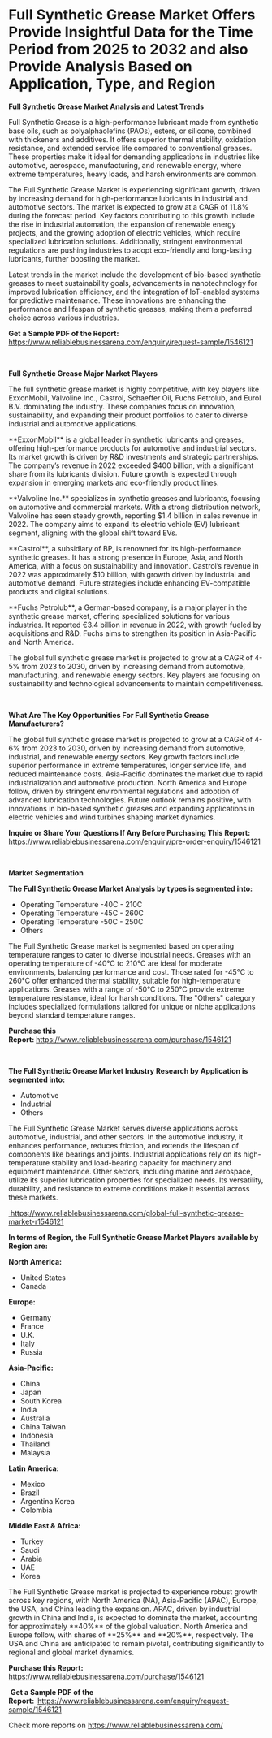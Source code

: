 <p><h1>Full Synthetic Grease Market Offers Provide Insightful Data for the Time Period from 2025 to 2032 and also Provide Analysis Based on Application, Type, and Region</h1></p><p><strong>Full Synthetic Grease Market Analysis and Latest Trends</strong></p>
<p><p>Full Synthetic Grease is a high-performance lubricant made from synthetic base oils, such as polyalphaolefins (PAOs), esters, or silicone, combined with thickeners and additives. It offers superior thermal stability, oxidation resistance, and extended service life compared to conventional greases. These properties make it ideal for demanding applications in industries like automotive, aerospace, manufacturing, and renewable energy, where extreme temperatures, heavy loads, and harsh environments are common.</p><p>The Full Synthetic Grease Market is experiencing significant growth, driven by increasing demand for high-performance lubricants in industrial and automotive sectors. The market is expected to grow at a CAGR of 11.8% during the forecast period. Key factors contributing to this growth include the rise in industrial automation, the expansion of renewable energy projects, and the growing adoption of electric vehicles, which require specialized lubrication solutions. Additionally, stringent environmental regulations are pushing industries to adopt eco-friendly and long-lasting lubricants, further boosting the market.</p><p>Latest trends in the market include the development of bio-based synthetic greases to meet sustainability goals, advancements in nanotechnology for improved lubrication efficiency, and the integration of IoT-enabled systems for predictive maintenance. These innovations are enhancing the performance and lifespan of synthetic greases, making them a preferred choice across various industries.</p></p>
<p><strong>Get a Sample PDF of the Report:&nbsp;</strong> <a href="https://www.reliablebusinessarena.com/enquiry/request-sample/1546121?utm_campaign=2208&utm_medium=2&utm_source=Github&utm_content=ia&utm_term=26012025&utm_id=full-synthetic-grease">https://www.reliablebusinessarena.com/enquiry/request-sample/1546121</a></p>
<p>&nbsp;</p>
<p><strong>Full Synthetic Grease Major Market Players</strong></p>
<p><p>The full synthetic grease market is highly competitive, with key players like ExxonMobil, Valvoline Inc., Castrol, Schaeffer Oil, Fuchs Petrolub, and Eurol B.V. dominating the industry. These companies focus on innovation, sustainability, and expanding their product portfolios to cater to diverse industrial and automotive applications.</p><p>**ExxonMobil** is a global leader in synthetic lubricants and greases, offering high-performance products for automotive and industrial sectors. Its market growth is driven by R&D investments and strategic partnerships. The company’s revenue in 2022 exceeded $400 billion, with a significant share from its lubricants division. Future growth is expected through expansion in emerging markets and eco-friendly product lines.</p><p>**Valvoline Inc.** specializes in synthetic greases and lubricants, focusing on automotive and commercial markets. With a strong distribution network, Valvoline has seen steady growth, reporting $1.4 billion in sales revenue in 2022. The company aims to expand its electric vehicle (EV) lubricant segment, aligning with the global shift toward EVs.</p><p>**Castrol**, a subsidiary of BP, is renowned for its high-performance synthetic greases. It has a strong presence in Europe, Asia, and North America, with a focus on sustainability and innovation. Castrol’s revenue in 2022 was approximately $10 billion, with growth driven by industrial and automotive demand. Future strategies include enhancing EV-compatible products and digital solutions.</p><p>**Fuchs Petrolub**, a German-based company, is a major player in the synthetic grease market, offering specialized solutions for various industries. It reported €3.4 billion in revenue in 2022, with growth fueled by acquisitions and R&D. Fuchs aims to strengthen its position in Asia-Pacific and North America.</p><p>The global full synthetic grease market is projected to grow at a CAGR of 4-5% from 2023 to 2030, driven by increasing demand from automotive, manufacturing, and renewable energy sectors. Key players are focusing on sustainability and technological advancements to maintain competitiveness.</p></p>
<p>&nbsp;</p>
<p><strong>What Are The Key Opportunities For Full Synthetic Grease Manufacturers?</strong></p>
<p><p>The global full synthetic grease market is projected to grow at a CAGR of 4-6% from 2023 to 2030, driven by increasing demand from automotive, industrial, and renewable energy sectors. Key growth factors include superior performance in extreme temperatures, longer service life, and reduced maintenance costs. Asia-Pacific dominates the market due to rapid industrialization and automotive production. North America and Europe follow, driven by stringent environmental regulations and adoption of advanced lubrication technologies. Future outlook remains positive, with innovations in bio-based synthetic greases and expanding applications in electric vehicles and wind turbines shaping market dynamics.</p></p>
<p><strong>Inquire or Share Your Questions If Any Before Purchasing This Report:</strong> <a href="https://www.reliablebusinessarena.com/enquiry/pre-order-enquiry/1546121?utm_campaign=2208&utm_medium=2&utm_source=Github&utm_content=ia&utm_term=26012025&utm_id=full-synthetic-grease">https://www.reliablebusinessarena.com/enquiry/pre-order-enquiry/1546121</a></p>
<p>&nbsp;</p>
<p><strong>Market Segmentation</strong></p>
<p><strong>The Full Synthetic Grease Market Analysis by types is segmented into:</strong></p>
<p><ul><li>Operating Temperature -40C - 210C</li><li>Operating Temperature -45C - 260C</li><li>Operating Temperature -50C - 250C</li><li>Others</li></ul></p>
<p><p>The Full Synthetic Grease market is segmented based on operating temperature ranges to cater to diverse industrial needs. Greases with an operating temperature of -40°C to 210°C are ideal for moderate environments, balancing performance and cost. Those rated for -45°C to 260°C offer enhanced thermal stability, suitable for high-temperature applications. Greases with a range of -50°C to 250°C provide extreme temperature resistance, ideal for harsh conditions. The "Others" category includes specialized formulations tailored for unique or niche applications beyond standard temperature ranges.</p></p>
<p><strong>Purchase this Report:&nbsp;</strong><a href="https://www.reliablebusinessarena.com/purchase/1546121?utm_campaign=2208&utm_medium=2&utm_source=Github&utm_content=ia&utm_term=26012025&utm_id=full-synthetic-grease">https://www.reliablebusinessarena.com/purchase/1546121</a></p>
<p>&nbsp;</p>
<p><strong>The Full Synthetic Grease Market Industry Research by Application is segmented into:</strong></p>
<p><ul><li>Automotive</li><li>Industrial</li><li>Others</li></ul></p>
<p><p>The Full Synthetic Grease Market serves diverse applications across automotive, industrial, and other sectors. In the automotive industry, it enhances performance, reduces friction, and extends the lifespan of components like bearings and joints. Industrial applications rely on its high-temperature stability and load-bearing capacity for machinery and equipment maintenance. Other sectors, including marine and aerospace, utilize its superior lubrication properties for specialized needs. Its versatility, durability, and resistance to extreme conditions make it essential across these markets.</p></p>
<p><a href="https://www.reliablebusinessarena.com/global-full-synthetic-grease-market-r1546121?utm_campaign=2208&utm_medium=2&utm_source=Github&utm_content=ia&utm_term=26012025&utm_id=full-synthetic-grease">&nbsp;https://www.reliablebusinessarena.com/global-full-synthetic-grease-market-r1546121</a></p>
<p><strong>In terms of Region, the Full Synthetic Grease Market Players available by Region are:</strong></p>
<p>
    <p> <strong> North America: </strong>
        <ul>
            <li>United States</li>
            <li>Canada</li>
        </ul>
        </p> 
    <p> <strong> Europe: </strong>
        <ul>
            <li>Germany</li>
            <li>France</li>
            <li>U.K.</li>
            <li>Italy</li>
            <li>Russia</li>
        </ul>
        </p> 
    <p> <strong> Asia-Pacific: </strong>
        <ul>
            <li>China</li>
            <li>Japan</li>
            <li>South Korea</li>
            <li>India</li>
            <li>Australia</li>
            <li>China Taiwan</li>
            <li>Indonesia</li>
            <li>Thailand</li>
            <li>Malaysia</li>
        </ul>
        </p> 
    <p> <strong> Latin America: </strong>
        <ul>
            <li>Mexico</li>
            <li>Brazil</li>
            <li>Argentina Korea</li>
            <li>Colombia</li>
        </ul>
        </p> 
    <p> <strong> Middle East & Africa: </strong>
        <ul>
            <li>Turkey</li>
            <li>Saudi</li>
            <li>Arabia</li>
            <li>UAE</li>
            <li>Korea</li>
        </ul>
    </p>
    </p>
<p><p>The Full Synthetic Grease market is projected to experience robust growth across key regions, with North America (NA), Asia-Pacific (APAC), Europe, the USA, and China leading the expansion. APAC, driven by industrial growth in China and India, is expected to dominate the market, accounting for approximately **40%** of the global valuation. North America and Europe follow, with shares of **25%** and **20%**, respectively. The USA and China are anticipated to remain pivotal, contributing significantly to regional and global market dynamics.</p></p>
<p><strong>Purchase this Report: </strong><a href="https://www.reliablebusinessarena.com/purchase/1546121?utm_campaign=2208&utm_medium=2&utm_source=Github&utm_content=ia&utm_term=26012025&utm_id=full-synthetic-grease">https://www.reliablebusinessarena.com/purchase/1546121</a></p>
<p>&nbsp;<strong>Get a Sample PDF of the Report:&nbsp;&nbsp;</strong><a href="https://www.reliablebusinessarena.com/enquiry/request-sample/1546121?utm_campaign=2208&utm_medium=2&utm_source=Github&utm_content=ia&utm_term=26012025&utm_id=full-synthetic-grease">https://www.reliablebusinessarena.com/enquiry/request-sample/1546121</a></p>
<p><strong></strong></p>
<p>Check more reports on <a href="https://www.reliablebusinessarena.com/?utm_campaign=2208&utm_medium=2&utm_source=Github&utm_content=ia&utm_term=26012025&utm_id=full-synthetic-grease">https://www.reliablebusinessarena.com/</a></p>